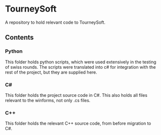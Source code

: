 # TourneySoft
A repository to hold relevant code to TourneySoft.
## Contents
### Python
This folder holds python scripts, which were used extensively in the testing of swiss rounds. The scripts were translated into c# for integration with the rest of the project, but they are supplied here.
### C#
This folder holds the project source code in C#. This also holds all files relevant to the winforms, not only .cs files.
### C++
This folder holds the relevant C++ source code, from before migration to C#.
